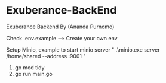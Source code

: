 # Exuberance-BackEnd
Exuberance Backend By (Ananda Purnomo)

Check .env.example --> Create your own env

Setup Minio, example to start minio server " .\minio.exe server /home/shared --address :9001 "

1. go mod tidy
2. go run main.go
